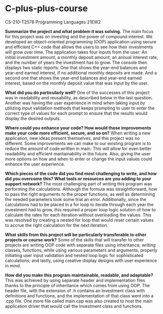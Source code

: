 # C-plus-plus-course
CS-210-T2578 Programming Languages 21EW2

**Summarize the project and what problem it was solving.**
The main focus for this project was on investing and the power of compound interest. We developed an object-oriented programming (OOP) application using secure and efficient C++ code that allows the users to see how their investments will grow over time. The application takes four inputs from the user: An initial investment amount, a monthly deposit amount, an annual interest rate, and the number of years the investment has to grow. The console then displays two static reports: One that shows the year-end balances and year-end earned interest, if no additional monthly deposits are made. And a second one that shows the year-end balances and year-end earned interest, based on the monthly deposit value that was input by the user.

**What did you do particularly well?**
One of the successes of this project was in readability and reusability, as described below in the last question. Another was having the user experience in mind when taking input by utilizing input validation methods that keeps prompting to user to enter the correct type of values for each prompt to ensure that the results would display the desired outputs. 

**Where could you enhance your code? How would these improvements make your code more efficient, secure, and so on?**
When writing a new application, new ideas present themselves, and this project was no different. Some improvements we can make to our existing program is to reduce the amount of code written in main. This will allow for even better readability and efficient mantainability in the future. Also, giving the user more options on how and when to enter or change the input values could enhance the user experience.

**Which pieces of the code did you find most challenging to write, and how did you overcome this? What tools or resources are you adding to your support network?**
The most challenging part of writing this program was performing the calculations. Although the formula was straightforward, how to pass the right arguments to the proper functions, as well as determining the needed parameters took some trial an error. Additionally, since the calculations had to be placed in a for loop to iterate through each year the investment had to grow, this required a proper loop logic solution of how to calculate the rates for each iteration without overloading the values. This was resolved by creating a nested for loop that would reset certain values to accrue the right calculation for the next iteration.

**What skills from this project will be particularly transferable to other projects or course work?**
Some of the skills that will transfer to other projects are writing OOP code with separate files using inheritance; writing classes, functions, while using various parameters and arguments; properly initiating user input validation and nested loop logic for sophisticated calculations; and lastly, using creative display designs with user experience in mind.

**How did you make this program maintainable, readable, and adaptable?**
This was achieved by using separate header and implementation files thanks to the principle of inheritance which comes from using OOP. The header file, with the extension of .h contains an Investment class with definitions and functions, and the implementation of that class went into a .cpp file.  One more file called main.cpp was also created to host the main application driver that would call the Investment class and functions.
